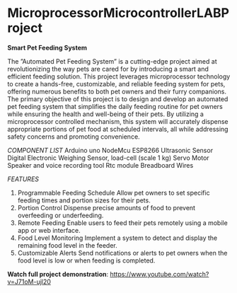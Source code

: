 # MicroprocessorMicrocontrollerLABProject
**Smart Pet Feeding System**


The ”Automated Pet Feeding System” is a cutting-edge
project aimed at revolutionizing the way pets are cared for by
introducing a smart and efficient feeding solution. This project
leverages microprocessor technology to create a hands-free,
customizable, and reliable feeding system for pets, offering
numerous benefits to both pet owners and their furry companions.
The primary objective of this project is to design and
develop an automated pet feeding system that simplifies the
daily feeding routine for pet owners while ensuring the health
and well-being of their pets. By utilizing a microprocessor controlled mechanism, this system will accurately dispense
appropriate portions of pet food at scheduled intervals, all
while addressing safety concerns and promoting convenience.


_COMPONENT LIST_
Arduino uno
NodeMcu ESP8266
Ultrasonic Sensor
Digital Electronic Weighing Sensor, load-cell (scale 1 kg)
Servo Motor
Speaker and voice recording tool
Rtc module
Breadboard
Wires

_FEATURES_
1) Programmable Feeding Schedule Allow
pet owners to set specific feeding times
and portion sizes for their pets.
2) Portion Control Dispense precise
amounts of food to prevent overfeeding
or underfeeding.
3) Remote Feeding Enable users to feed
their pets remotely using a mobile app
or web interface.
4) Food Level Monitoring Implement a system to detect and display the remaining
food level in the feeder.
5) Customizable Alerts Send notifications or
alerts to pet owners when the food level
is low or when feeding is completed.



**Watch full project demonstration**:  https://www.youtube.com/watch?v=J71oM-ujl20
